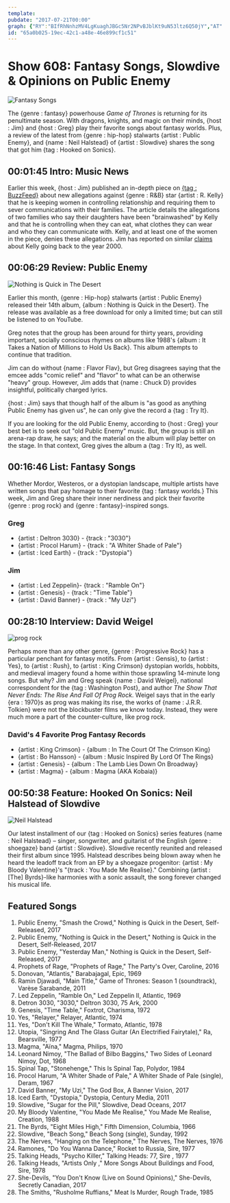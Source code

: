 ```yaml
---
template: 
pubdate: "2017-07-21T00:00"
graph: {"RY":"BIfRhNnhzMV4LgKuaghJBGc5Nr2NPvBJblKt9uN53ltz6Q50jY","AT":"13xCdSyOKd"}
id: "65a0b025-19ec-42c1-a48e-46e899cf1c51"
---
```






# Show 608: Fantasy Songs, Slowdive & Opinions on Public Enemy

![Fantasy Songs](https://static.soundopinions.org/images/2017/fantasysongs_web.png)

The {genre : fantasy} powerhouse *Game of Thrones* is returning for its penultimate season. With dragons, knights, and magic on their minds, {host : Jim} and {host : Greg} play their favorite songs about fantasy worlds. Plus, a review of the latest from {genre : hip-hop} stalwarts {artist : Public Enemy}, and {name : Neil Halstead} of {artist : Slowdive} shares the song that got him {tag : Hooked on Sonics}.



## 00:01:45 Intro: Music News

Earlier this week, {host : Jim} published an in-depth piece on [{tag : BuzzFeed}](https://www.buzzfeed.com/jimderogatis/parents-told-police-r-kelly-is-keeping-women-in-a-cult?utm_term=.mdBWpOy7w#.eeD1pqY8d) about new allegations against {genre : R&B} star {artist : R. Kelly} that he is keeping women in controlling relationship and requiring them to sever communications with their families. The article details the allegations of two families who say their daughters have been "brainwashed" by Kelly and that he is controlling when they can eat, what clothes they can wear and who they can communicate with. Kelly, and at least one of the women in the piece, denies these allegations. Jim has reported on similar [claims](http://chicago.suntimes.com/news/sun-times-archive-r-kelly-accused-of-sex-with-teenage-girls/) about Kelly going back to the year 2000.



## 00:06:29 Review: Public Enemy

![Nothing is Quick in The Desert](https://static.soundopinions.org/assets/608/AT0.jpg)

Earlier this month, {genre : Hip-hop} stalwarts {artist : Public Enemy} released their 14th album, {album : Nothing is Quick in the Desert}. The release was available as a free download for only a limited time; but can still be listened to on YouTube.

Greg notes that the group has been around for thirty years, providing important, socially conscious rhymes on albums like 1988's {album : It Takes a Nation of Millions to Hold Us Back}. This album attempts to continue that tradition.

Jim can do without {name : Flavor Flav}, but Greg disagrees saying that the emcee adds "comic relief" and "flavor" to what can be an otherwise "heavy" group. However, Jim adds that {name : Chuck D} provides insightful, politically charged lyrics.

{host : Jim} says that though half of the album is "as good as anything Public Enemy has given us", he can only give the record a {tag : Try It}.

If you are looking for the old Public Enemy, according to {host : Greg} your best bet is to seek out "old Public Enemy" music. But, the group is still an arena-rap draw, he says; and the material on the album will play better on the stage. In that context, Greg gives the album a {tag : Try It}, as well.



## 00:16:46 List: Fantasy Songs

Whether Mordor, Westeros, or a dystopian landscape, multiple artists have written songs that pay homage to their favorite {tag : fantasy worlds.}  This week, Jim and Greg share their inner nerdiness and pick their favorite {genre : prog rock} and {genre : fantasy}-inspired songs.


### Greg

- {artist : Deltron 3030} - {track : "3030"}
- {artist : Procol Harum} - {track : "A Whiter Shade of Pale"}
- {artist : Iced Earth} - {track : "Dystopia"}


### Jim

- {artist : Led Zeppelin}- {track : "Ramble On"}
- {artist : Genesis} - {track : "Time Table"}
- {artist : David Banner} - {track : "My Uzi"}



## 00:28:10 Interview: David Weigel

![prog rock](https://static.soundopinions.org/assets/608/1AY0.jpg)

Perhaps more than any other genre, {genre : Progressive Rock} has a particular penchant for fantasy motifs. From {artist : Gensis}, to {artist : Yes}, to {artist : Rush}, to {artist : King Crimson} dystopian worlds, hobbits, and medieval imagery found a home within those sprawling 14-minute long songs. But why? Jim and Greg speak {name : David Weigel}, national correspondent for the {tag : Washington Post}, and author *The Show That Never Ends: The Rise And Fall Of Prog Rock*. Weigel says that in the early {era : 1970}s as prog was making its rise, the works of {name : J.R.R. Tolkien} were not the blockbuster films we know today. Instead, they were much more a part of the counter-culture, like prog rock.


### David's 4 Favorite Prog Fantasy Records

- {artist : King Crimson} - {album : In The Court Of The Crimson King}
- {artist : Bo Hansson} - {album : Music Inspired By Lord Of The Rings}
- {artist : Genesis} - {album : The Lamb Lies Down On Broadway}
- {artist : Magma} - {album : Magma (AKA Kobaia)}



## 00:50:38 Feature: Hooked On Sonics: Neil Halstead of Slowdive

![Neil Halstead](https://static.soundopinions.org/assets/608/2CE0.jpg)

Our latest installment of our {tag : Hooked on Sonics} series features {name : Neil Halstead} – singer, songwriter, and guitarist of the English {genre : shoegaze} band {artist : Slowdive}. Slowdive recently reunited and released their first album since 1995. Halstead describes being blown away when he heard the leadoff track from an EP by a shoegaze progenitor: {artist : My Bloody Valentine}'s "{track : You Made Me Realise}." Combining {artist : [The] Byrds}-like harmonies with a sonic assault, the song forever changed his musical life.



## Featured Songs

1. Public Enemy, "Smash the Crowd," Nothing is Quick in the Desert, Self-Released, 2017
2. Public Enemy, "Nothing is Quick in the Desert," Nothing is Quick in the Desert, Self-Released, 2017
3. Public Enemy, "Yesterday Man," Nothing is Quick in the Desert, Self-Released, 2017
4. Prophets of Rage, "Prophets of Rage," The Party's Over, Caroline, 2016
5. Donovan, "Atlantis," Barabajagal, Epic, 1969
6. Ramin Djawadi, "Main Title," Game of Thrones: Season 1 (soundtrack), Varèse Sarabande, 2011
7. Led Zeppelin, "Ramble On," Led Zeppelin II, Atlantic, 1969
8. Detron 3030, "3030," Deltron 3030, 75 Ark, 2000
9. Genesis, "Time Table," Foxtrot, Charisma, 1972
10. Yes, "Relayer," Relayer, Atlantic, 1974
11. Yes, "Don't Kill The Whale," Tormato, Atlantic, 1978
12. Utopia, "Singring And The Glass Guitar (An Electrified Fairytale)," Ra, Bearsville, 1977
13. Magma, "Aïna," Magma, Philips, 1970
14. Leonard Nimoy, "The Ballad of Bilbo Baggins," Two Sides of Leonard Nimoy, Dot, 1968
15. Spinal Tap, "Stonehenge," This Is Spinal Tap, Polydor, 1984
16. Procol Harum, "A Whiter Shade of Pale," A Whiter Shade of Pale (single), Deram, 1967
17. David Banner, "My Uzi," The God Box, A Banner Vision, 2017
18. Iced Earth, "Dystopia," Dystopia, Century Media, 2011
19. Slowdive, "Sugar for the Pill," Slowdive, Dead Oceans, 2017
20. My Bloody Valentine, "You Made Me Realise," You Made Me Realise, Creation, 1988
21. The Byrds, "Eight Miles High," Fifth Dimension, Columbia, 1966
22. Slowdive, "Beach Song," Beach Song (single), Sunday, 1992
23. The Nerves, "Hanging on the Telephone," The Nerves, The Nerves, 1976
24. Ramones, "Do You Wanna Dance," Rocket to Russia, Sire, 1977
25. Talking Heads, "Psycho Killer," Talking Heads: 77, Sire , 1977
26. Talking Heads, "Artists Only ," More Songs About Buildings and Food, Sire, 1978
27. She-Devils, "You Don't Know (Live on Sound Opinions)," She-Devils, Secretly Canadian, 2017
28. The Smiths, "Rusholme Ruffians," Meat Is Murder, Rough Trade, 1985